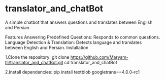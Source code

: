 # translator_and_chatBot

A simple chatbot that answers questions and translates between English and Persian.

Features
Answering Predefined Questions: Responds to common questions.
Language Detection & Translation: Detects language and translates between English and Persian.
Installation

1.Clone the repository:
git clone https://github.com/Maryam-tli/translator_and_chatBot.git
cd translator_and_chatBot


2.Install dependencies:
pip install textblob googletrans==4.0.0-rc1
